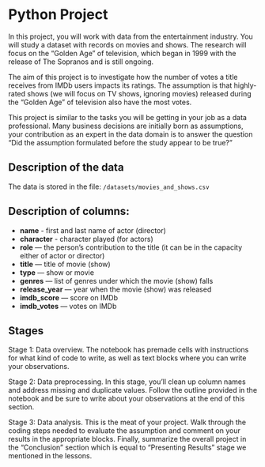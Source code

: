 # Python Project
In this project, you will work with data from the entertainment industry. You will study a dataset with records on movies and shows. The research will focus on the “Golden Age” of television, which began in 1999 with the release of The Sopranos and is still ongoing.

The aim of this project is to investigate how the number of votes a title receives from IMDb users impacts its ratings. The assumption is that highly-rated shows (we will focus on TV shows, ignoring movies) released during the “Golden Age” of television also have the most votes.

This project is similar to the tasks you will be getting in your job as a data professional. Many business decisions are initially born as assumptions, your contribution as an expert in the data domain is to answer the question “Did the assumption formulated before the study appear to be true?”

## Description of the data
The data is stored in the file: `/datasets/movies_and_shows.csv`

## Description of columns:

- **name** - first and last name of actor (director)
- **character** - character played (for actors)
- **role** — the person’s contribution to the title (it can be in the capacity either of actor or director)
- **title** — title of movie (show)
- **type** — show or movie
- **genres** — list of genres under which the movie (show) falls
- **release_year** — year when the movie (show) was released
- **imdb_score** — score on IMDb
- **imdb_votes** — votes on IMDb

## Stages

Stage 1: Data overview. The notebook has premade cells with instructions for what kind of code to write, as well as text blocks where you can write your observations.

Stage 2: Data preprocessing. In this stage, you’ll clean up column names and address missing and duplicate values. Follow the outline provided in the notebook and be sure to write about your observations at the end of this section.

Stage 3: Data analysis. This is the meat of your project. Walk through the coding steps needed to evaluate the assumption and comment on your results in the appropriate blocks. Finally, summarize the overall project in the “Conclusion” section which is equal to “Presenting Results” stage we mentioned in the lessons.
